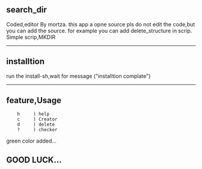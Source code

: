 ## search_dir
<!-->
Coded,editor By mortza.

this app a opne source pls do not edit the code,but you can add the source.

for  example you can add delete_structure in scrip.

<!-->Simple scrip,MKDIR
________
## installtion
run the install-sh,wait for message ("installtion complate")
________
## feature,Usage
	    h     ) help 
        c     ) Creator 
        d     ) delete
        ?     ) checker
 
green color added...

## GOOD LUCK...


